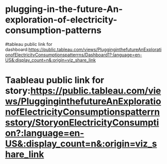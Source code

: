 # plugging-in-the-future-An-exploration-of-electricity-consumption-patterns

#tableau public link for dashboard:https://public.tableau.com/views/PlugginginthefutureAnExplorationofElectricityConsumptionspatterrns/Dashboard1?:language=en-US&:display_count=n&:origin=viz_share_link

# Taableau public link for story:https://public.tableau.com/views/PlugginginthefutureAnExplorationofElectricityConsumptionspatterrnsstory/StoryonElectricityConsumption?:language=en-US&:display_count=n&:origin=viz_share_link
